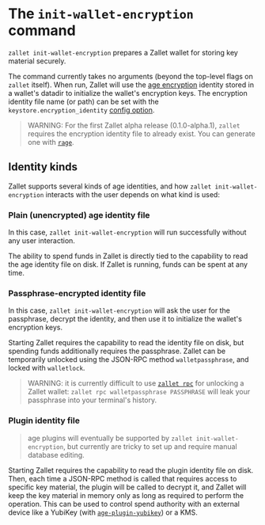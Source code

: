 # The `init-wallet-encryption` command

`zallet init-wallet-encryption` prepares a Zallet wallet for storing key material
securely.

The command currently takes no arguments (beyond the top-level flags on `zallet` itself).
When run, Zallet will use the [age encryption] identity stored in a wallet's datadir to
initialize the wallet's encryption keys. The encryption identity file name (or path) can
be set with the `keystore.encryption_identity` [config option].

> WARNING: For the first Zallet alpha release (0.1.0-alpha.1), `zallet` requires the
> encryption identity file to already exist. You can generate one with [`rage`].

## Identity kinds

Zallet supports several kinds of age identities, and how `zallet init-wallet-encryption`
interacts with the user depends on what kind is used:

### Plain (unencrypted) age identity file

In this case, `zallet init-wallet-encryption` will run successfully without any user
interaction.

The ability to spend funds in Zallet is directly tied to the capability to read the
age identity file on disk. If Zallet is running, funds can be spent at any time.

### Passphrase-encrypted identity file

In this case, `zallet init-wallet-encryption` will ask the user for the passphrase,
decrypt the identity, and then use it to initialize the wallet's encryption keys.

Starting Zallet requires the capability to read the identity file on disk, but spending
funds additionally requires the passphrase. Zallet can be temporarily unlocked using the
JSON-RPC method `walletpassphrase`, and locked with `walletlock`.

> WARNING: it is currently difficult to use [`zallet rpc`] for unlocking a Zallet wallet:
> `zallet rpc walletpassphrase PASSPHRASE` will leak your passphrase into your terminal's
> history.

### Plugin identity file

> age plugins will eventually be supported by `zallet init-wallet-encryption`, but
> currently are tricky to set up and require manual database editing.

Starting Zallet requires the capability to read the plugin identity file on disk. Then,
each time a JSON-RPC method is called that requires access to specific key material, the
plugin will be called to decrypt it, and Zallet will keep the key material in memory only
as long as required to perform the operation. This can be used to control spend authority
with an external device like a YubiKey (with [`age-plugin-yubikey`]) or a KMS.

[age encryption]: https://age-encryption.org/
[config option]: example-config.md
[`rage`]: https://github.com/str4d/rage
[`zallet rpc`]: rpc.md
[`age-plugin-yubikey`]: https://github.com/str4d/age-plugin-yubikey
